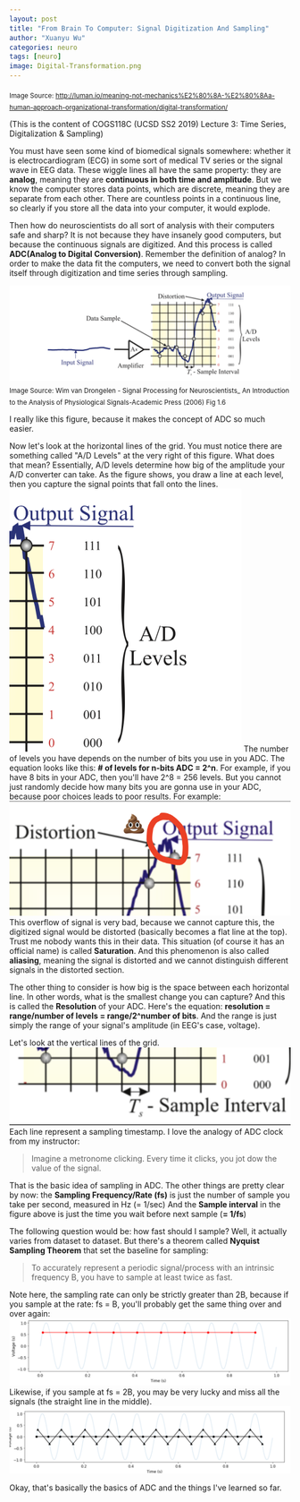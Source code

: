 ```yaml
---
layout: post
title: "From Brain To Computer: Signal Digitization And Sampling"
author: "Xuanyu Wu"
categories: neuro
tags: [neuro]
image: Digital-Transformation.png
---
```


<sub>Image Source: http://luman.io/meaning-not-mechanics%E2%80%8A-%E2%80%8Aa-human-approach-organizational-transformation/digital-transformation/</sub>

(This is the content of COGS118C (UCSD SS2 2019) Lecture 3: Time Series, Digitalization & Sampling)

You must have seen some kind of biomedical signals somewhere: whether it is electrocardiogram (ECG) in some sort of medical TV series or the signal wave in EEG data. These wiggle lines all have the same property: they are **analog**, meaning they are **continuous in both time and amplitude**. But we know the computer stores data points, which are discrete, meaning they are separate from each other. There are countless points in a continuous line, so clearly if you store all the data into your computer, it would explode.

Then how do neuroscientists do all sort of analysis with their computers safe and sharp? It is not because they have insanely good computers, but because the continuous signals are digitized. And this process is called **ADC(Analog to Digital Conversion)**. Remember the definition of analog? In order to make the data fit the computers, we need to convert both the signal itself through digitization and time series through sampling.

![digitization](https://raw.githubusercontent.com/xuanyuw/Blog/gh-pages/_posts/20190710_digitization_img/digitization.png)
<sub> Image Source: Wim van Drongelen - Signal Processing for Neuroscientists_ An Introduction to the Analysis of Physiological Signals-Academic Press (2006) Fig 1.6 </sub>

I really like this figure, because it makes the concept of ADC so much easier.

Now let's look at the horizontal lines of the grid. You must notice there are something called "A/D Levels" at the very right of this figure. What does that mean? Essentially, A/D levels determine how big of the amplitude your A/D converter can take. As the figure shows, you draw a line at each level, then you capture the signal points that fall onto the lines.
![A/Dlevels](https://raw.githubusercontent.com/xuanyuw/Blog/gh-pages/_posts/20190710_digitization_img/adlevels.png)
The number of levels you have depends on the number of bits you use in you ADC. The equation looks like this: **# of levels for n-bits ADC = 2^n**. For example, if you have 8 bits in your ADC, then you'll have 2^8 = 256 levels. But you cannot just randomly decide how many bits you are gonna use in your ADC, because poor choices leads to poor results. For example:
![Saturation](https://raw.githubusercontent.com/xuanyuw/Blog/gh-pages/_posts/20190710_digitization_img/saturation.png)
This overflow of signal is very bad, because we cannot capture this, the digitized signal would be distorted (basically becomes a flat line at the top). Trust me nobody wants this in their data. This situation (of course it has an official name) is called **Saturation**. And this phenomenon is also called **aliasing**, meaning the signal is distorted and we cannot distinguish different signals in the distorted section.

The other thing to consider is how big is the space between each horizontal line. In other words, what is the smallest change you can capture? And this is called the **Resolution** of your ADC. Here's the equation: **resolution = range/number of levels = range/2^number of bits**. And the range is just simply the range of your signal's amplitude (in EEG's case, voltage).

Let's look at the vertical lines of the grid.
![time](https://raw.githubusercontent.com/xuanyuw/Blog/gh-pages/_posts/20190710_digitization_img/time.png)
Each line represent a sampling timestamp. I love the analogy of ADC clock from my instructor:
> Imagine a metronome clicking. Every time it clicks, you jot dow the value of the signal.

That is the basic idea of sampling in ADC. The other things are pretty clear by now: the **Sampling Frequency/Rate (fs)** is just the number of sample you take per second, measured in Hz (= 1/sec) And the **Sample interval** in the figure above is just the time you wait before next sample (**= 1/fs**)

The following question would be: how fast should I sample? Well, it actually varies from dataset to dataset. But there's a theorem called **Nyquist Sampling Theorem** that set the baseline for sampling:
> To accurately represent a periodic signal/process with an intrinsic frequency B, you have to sample at least twice as fast.

Note here, the sampling rate can only be strictly greater than 2B, because if you sample at the rate: fs = B, you'll probably get the same thing over and over again:
![1bsample](https://raw.githubusercontent.com/xuanyuw/Blog/gh-pages/_posts/20190710_digitization_img/1bsample.png)
Likewise, if you sample at fs = 2B, you may be very lucky and miss all the signals (the straight line in the middle).
![2bsample](https://raw.githubusercontent.com/xuanyuw/Blog/gh-pages/_posts/20190710_digitization_img/2bsample.png)

Okay, that's basically the basics of ADC and the things I've learned so far.

